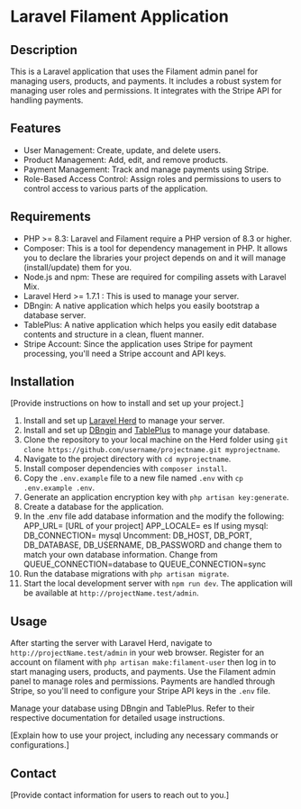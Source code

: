 # Laravel Filament Application

## Description

This is a Laravel application that uses the Filament admin panel for managing users, products, and payments. It includes a robust system for managing user roles and permissions. It integrates with the Stripe API for handling payments.

## Features

- User Management: Create, update, and delete users.
- Product Management: Add, edit, and remove products.
- Payment Management: Track and manage payments using Stripe.
- Role-Based Access Control: Assign roles and permissions to users to control access to various parts of the application.

## Requirements

- PHP >= 8.3: Laravel and Filament require a PHP version of 8.3 or higher.
- Composer: This is a tool for dependency management in PHP. It allows you to declare the libraries your project depends on and it will manage (install/update) them for you.
- Node.js and npm: These are required for compiling assets with Laravel Mix.
- Laravel Herd >= 1.7.1 : This is used to manage your server.
- DBngin: A native application which helps you easily bootstrap a database server.
- TablePlus: A native application which helps you easily edit database contents and structure in a
clean, fluent manner.
- Stripe Account: Since the application uses Stripe for payment processing, you'll need a Stripe account and API keys.


## Installation

[Provide instructions on how to install and set up your project.]
1. Install and set up [Laravel Herd](https://github.com/calebporzio/laravel-herd) to manage your server.
2. Install and set up [DBngin](https://dbngin.com/) and [TablePlus](https://tableplus.com/) to manage your database.
3. Clone the repository to your local machine on the Herd folder using `git clone https://github.com/username/projectname.git myprojectname`.
4. Navigate to the project directory with `cd myprojectname`.
5. Install composer dependencies with `composer install`.
6. Copy the `.env.example` file to a new file named `.env` with `cp .env.example .env`.
7. Generate an application encryption key with `php artisan key:generate`.
8. Create a database for the application.
9. In the .env file add database information and the modify the following:
    APP_URL= [URL of your project]
    APP_LOCALE= es
    If using mysql:
    DB_CONNECTION= mysql
    Uncomment: DB_HOST, DB_PORT, DB_DATABASE, DB_USERNAME, DB_PASSWORD and change them to match your own database information.
    Change from QUEUE_CONNECTION=database to QUEUE_CONNECTION=sync
10. Run the database migrations with `php artisan migrate`.
11. Start the local development server with `npm run dev`. The application will be available at `http://projectName.test/admin`.

## Usage

After starting the server with Laravel Herd, navigate to `http://projectName.test/admin` in your web browser. 
Register for an account on filament with
`php artisan make:filament-user` then log in to start managing users, products, and payments. Use the Filament admin panel to manage roles and permissions. Payments are handled through Stripe, so you'll need to configure your Stripe API keys in the `.env` file.

Manage your database using DBngin and TablePlus. Refer to their respective documentation for detailed usage instructions.

[Explain how to use your project, including any necessary commands or configurations.]



## Contact

[Provide contact information for users to reach out to you.]
